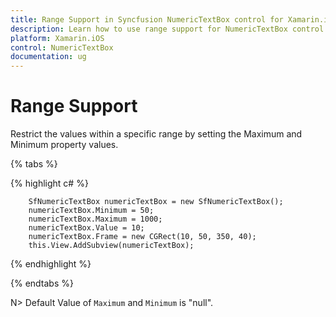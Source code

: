 ```yaml
---
title: Range Support in Syncfusion NumericTextBox control for Xamarin.iOS
description: Learn how to use range support for NumericTextBox control.
platform: Xamarin.iOS
control: NumericTextBox
documentation: ug
---
```


# Range Support

Restrict the values within a specific range by setting the Maximum and Minimum property values.

{% tabs %}
	
{% highlight c# %}
	
        SfNumericTextBox numericTextBox = new SfNumericTextBox();
        numericTextBox.Minimum = 50;
        numericTextBox.Maximum = 1000;
        numericTextBox.Value = 10;
        numericTextBox.Frame = new CGRect(10, 50, 350, 40);
        this.View.AddSubview(numericTextBox);
			
{% endhighlight %}

{% endtabs %}

N> Default Value of `Maximum` and `Minimum` is "null".